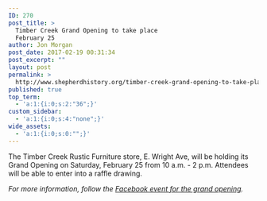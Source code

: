 ```yaml
---
ID: 270
post_title: >
  Timber Creek Grand Opening to take place
  February 25
author: Jon Morgan
post_date: 2017-02-19 00:31:34
post_excerpt: ""
layout: post
permalink: >
  http://www.shepherdhistory.org/timber-creek-grand-opening-to-take-place-february-25/
published: true
top_term:
  - 'a:1:{i:0;s:2:"36";}'
custom_sidebar:
  - 'a:1:{i:0;s:4:"none";}'
wide_assets:
  - 'a:1:{i:0;s:0:"";}'
---
```

The Timber Creek Rustic Furniture store, E. Wright Ave, will be holding its Grand Opening on Saturday, February 25 from 10 a.m. - 2 p.m. Attendees will be able to enter into a raffle drawing.

<em>For more information, follow the <a href="https://www.facebook.com/events/347743208959607/">Facebook event for the grand opening</a>.</em>